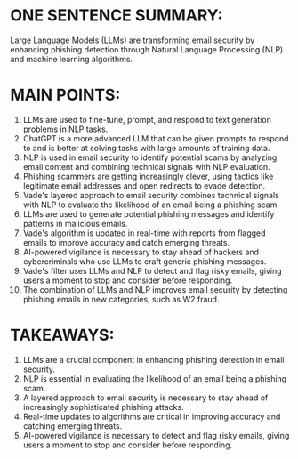 # ONE SENTENCE SUMMARY:
Large Language Models (LLMs) are transforming email security by enhancing phishing detection through Natural Language Processing (NLP) and machine learning algorithms.

# MAIN POINTS:

1. LLMs are used to fine-tune, prompt, and respond to text generation problems in NLP tasks.
2. ChatGPT is a more advanced LLM that can be given prompts to respond to and is better at solving tasks with large amounts of training data.
3. NLP is used in email security to identify potential scams by analyzing email content and combining technical signals with NLP evaluation.
4. Phishing scammers are getting increasingly clever, using tactics like legitimate email addresses and open redirects to evade detection.
5. Vade's layered approach to email security combines technical signals with NLP to evaluate the likelihood of an email being a phishing scam.
6. LLMs are used to generate potential phishing messages and identify patterns in malicious emails.
7. Vade's algorithm is updated in real-time with reports from flagged emails to improve accuracy and catch emerging threats.
8. AI-powered vigilance is necessary to stay ahead of hackers and cybercriminals who use LLMs to craft generic phishing messages.
9. Vade's filter uses LLMs and NLP to detect and flag risky emails, giving users a moment to stop and consider before responding.
10. The combination of LLMs and NLP improves email security by detecting phishing emails in new categories, such as W2 fraud.

# TAKEAWAYS:

1. LLMs are a crucial component in enhancing phishing detection in email security.
2. NLP is essential in evaluating the likelihood of an email being a phishing scam.
3. A layered approach to email security is necessary to stay ahead of increasingly sophisticated phishing attacks.
4. Real-time updates to algorithms are critical in improving accuracy and catching emerging threats.
5. AI-powered vigilance is necessary to detect and flag risky emails, giving users a moment to stop and consider before responding.
